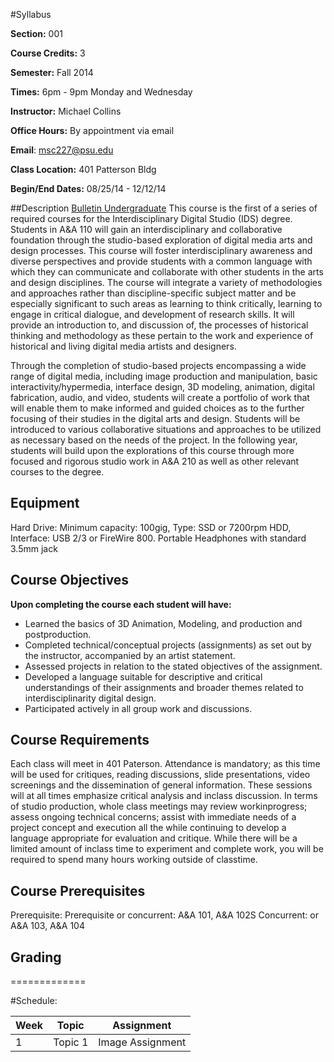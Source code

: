 
#Syllabus

**Section:** 001

**Course Credits:** 3

**Semester:** Fall 2014

**Times:** 6pm - 9pm Monday and Wednesday

**Instructor:** Michael Collins

**Office Hours:** By appointment via email

**E­mail**: msc227@psu.edu

**Class Location:** 401 Patterson Bldg

**Begin/End Dates:** 08/25/14 - 12/12/14

##Description [Bulletin Undergraduate](http://bulletins.psu.edu/undergrad/courses/A/A&A/110)
This course is the first of a series of required courses for the Interdisciplinary Digital Studio (IDS) degree. Students in A&A 110 will gain an interdisciplinary and collaborative foundation through the studio-based exploration of digital media arts and design processes. This course will foster interdisciplinary awareness and diverse perspectives and provide students with a common language with which they can communicate and collaborate with other students in the arts and design disciplines. The course will integrate a variety of methodologies and approaches rather than discipline-specific subject matter and be especially significant to such areas as learning to think critically, learning to engage in critical dialogue, and development of research skills. It will provide an introduction to, and discussion of, the processes of historical thinking and methodology as these pertain to the work and experience of historical and living digital media artists and designers.

Through the completion of studio-based projects encompassing a wide range of digital media, including image production and manipulation, basic interactivity/hypermedia, interface design, 3D modeling, animation, digital fabrication, audio, and video, students will create a portfolio of work that will enable them to make informed and guided choices as to the further focusing of their studies in the digital arts and design. Students will be introduced to various collaborative situations and approaches to be utilized as necessary based on the needs of the project. In the following year, students will build upon the explorations of this course through more focused and rigorous studio work in A&A 210 as well as other relevant courses to the degree.

## Equipment
Hard Drive: Minimum capacity: 100gig, Type: SSD or 7200rpm HDD, Interface: USB 2/3 or FireWire 800.
Portable Headphones with standard 3.5mm jack

## Course Objectives
**Upon completing the course each student will have:**
- Learned the basics of 3D Animation, Modeling, and production and post­production.
- Completed technical/conceptual projects (assignments) as set out by the instructor, accompanied by an artist statement.
- Assessed projects in relation to the stated objectives of the assignment.
- Developed a language suitable for descriptive and critical understandings of their assignments and broader themes related to interdisciplinarity digital design.
- Participated actively in all group work and ­discussions.

## Course Requirements
Each class will meet in 401 Paterson. Attendance is mandatory; as this time will be used for
critiques, reading discussions, slide presentations, video screenings and the dissemination of
general information. These sessions will at all times emphasize critical analysis and in­class
discussion. In terms of studio production, whole class meetings may review work­in­progress;
assess ongoing technical concerns; assist with immediate needs of a project concept and
execution all the while continuing to develop a language appropriate for evaluation and critique.
While there will be a limited amount of in­class time to experiment and complete work, you will
be required to spend many hours working outside of class­time.

## Course Prerequisites
Prerequisite: Prerequisite or concurrent: A&A 101, A&A 102S
Concurrent: or A&A 103, A&A 104


## Grading

=============

#Schedule:

| Week          | Topic           |  Assignment   |
| ------------- |:-------------:| --------------- |
| 1             | Topic 1   | Image Assignment    |
